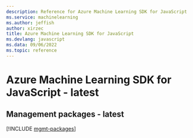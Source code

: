 ```yaml
---
description: Reference for Azure Machine Learning SDK for JavaScript
ms.service: machinelearning
ms.author: jeffish
author: xirzec
title: Azure Machine Learning SDK for JavaScript
ms.devlang: javascript
ms.data: 09/06/2022
ms.topic: reference
---
```

# Azure Machine Learning SDK for JavaScript - latest

## Management packages - latest
[!INCLUDE [mgmt-packages](machine-learning-mgmt-index.md)]